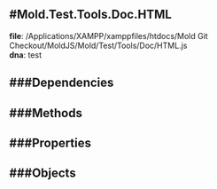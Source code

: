 
#Mold.Test.Tools.Doc.HTML
---------------------------------------

__file__: /Applications/XAMPP/xamppfiles/htdocs/Mold Git Checkout/MoldJS/Mold/Test/Tools/Doc/HTML.js  
__dna__: test  


	






###Dependencies
--------------




   
###Methods
--------------
 

 
  
###Properties
-------------


 

###Objects
------------



		
